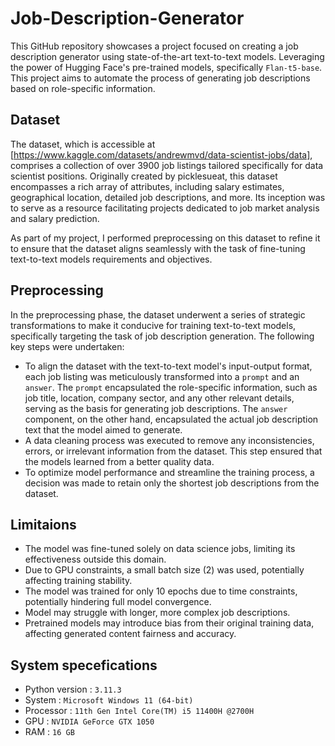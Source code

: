 # Job-Description-Generator
This GitHub repository showcases a project focused on creating a job description generator using state-of-the-art text-to-text models. Leveraging the power of Hugging Face's pre-trained models, specifically `Flan-t5-base`. This project aims to automate the process of generating job descriptions based on role-specific information.
## Dataset
The dataset, which is accessible at [https://www.kaggle.com/datasets/andrewmvd/data-scientist-jobs/data], comprises a collection of over 3900 job listings tailored specifically for data scientist positions. Originally created by picklesueat, this dataset encompasses a rich array of attributes, including salary estimates, geographical location, detailed job descriptions, and more. Its inception was to serve as a resource facilitating projects dedicated to job market analysis and salary prediction.

As part of my project, I performed preprocessing on this dataset to refine it to ensure that the dataset aligns seamlessly with the task of fine-tuning text-to-text models requirements and objectives.
## Preprocessing
In the preprocessing phase, the dataset underwent a series of strategic transformations to make it conducive for training text-to-text models, specifically targeting the task of job description generation. The following key steps were undertaken:

- To align the dataset with the text-to-text model's input-output format, each job listing was meticulously transformed into a `prompt` and an `answer`. The `prompt` encapsulated the role-specific information, such as job title, location, company sector, and any other relevant details, serving as the basis for generating job descriptions. The `answer` component, on the other hand, encapsulated the actual job description text that the model aimed to generate.
- A data cleaning process was executed to remove any inconsistencies, errors, or irrelevant information from the dataset. This step ensured that the models learned from a better quality data.
- To optimize model performance and streamline the training process, a decision was made to retain only the shortest job descriptions from the dataset.
## Limitaions
- The model was fine-tuned solely on data science jobs, limiting its effectiveness outside this domain.
- Due to GPU constraints, a small batch size (2) was used, potentially affecting training stability.
- The model was trained for only 10 epochs due to time constraints, potentially hindering full model convergence.
- Model may struggle with longer, more complex job descriptions.
- Pretrained models may introduce bias from their original training data, affecting generated content fairness and accuracy.
## System specefications
- Python version : `3.11.3`
- System : `Microsoft Windows 11 (64-bit)`
- Processor : `11th Gen Intel Core(TM) i5 11400H @2700H`
- GPU : `NVIDIA GeForce GTX 1050`
- RAM : `16 GB`
